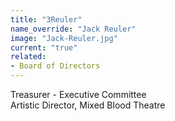 ```yaml
---
title: "3Reuler"
name_override: "Jack Reuler"
image: "Jack-Reuler.jpg"
current: "true"
related:
- Board of Directors
---
```


Treasurer - Executive Committee <br>
Artistic Director, Mixed Blood Theatre
